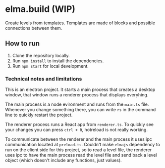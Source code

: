 # elma.build (WIP)

Create levels from templates. Templates are made of blocks and possible connections between them.

## How to run

1. Clone the repository locally.
2. Run `npm install` to install the dependencies.
3. Run `npm start` for local development.

### Technical notes and limitations

This is an electron project. It starts a main process that creates a desktop window, that window runs a renderer process that displays everyhing.

The main process is a node evironment and runs from the `main.ts` file. Whenever you change something there, you can write `rs` in the command line to quickly restart the project. 

The renderer process runs a React app from `renderer.ts`. To quickly see your changes you can press `ctrl + R`, hotreload is not really working. 

To communicate between the renderer and the main process it uses ipc communication located at `preload.ts`. Couldn't make `elmajs` dependency to run on the client side for this project, so to read a level file, the renderer uses ipc to have the main process read the level file and send back a level object (which doesn't include any functions, just values). 
